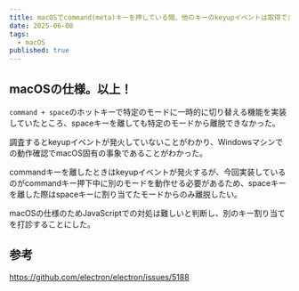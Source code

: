 ```yaml
---
title: macOSでcommand(meta)キーを押している間、他のキーのkeyupイベントは取得できない
date: 2025-06-08
tags:
  - macOS
published: true
---
```

## macOSの仕様。以上！

`command + space`のホットキーで特定のモードに一時的に切り替える機能を実装していたところ、spaceキーを離しても特定のモードから離脱できなかった。

調査するとkeyupイベントが発火していないことがわかり、Windowsマシンでの動作確認でmacOS固有の事象であることがわかった。

commandキーを離したときはkeyupイベントが発火するが、今回実装しているのがcommandキー押下中に別のモードを動作せる必要があるため、spaceキーを離した際はspaceキーに割り当てたモードからのみ離脱したい。

macOSの仕様のためJavaScriptでの対処は難しいと判断し、別のキー割り当てを打診することにした。

## 参考

https://github.com/electron/electron/issues/5188
